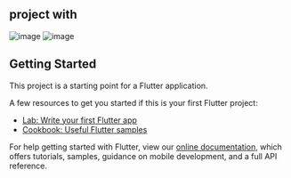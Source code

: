 
## project with
![image](https://user-images.githubusercontent.com/74412438/143413668-7f1cc14c-8303-4ec7-b14c-fc8be13cdb28.png)
![image](https://user-images.githubusercontent.com/74412438/143413969-c5645b93-5192-4f69-a831-a6a12056c416.png)


## Getting Started

This project is a starting point for a Flutter application.

A few resources to get you started if this is your first Flutter project:

- [Lab: Write your first Flutter app](https://flutter.dev/docs/get-started/codelab)
- [Cookbook: Useful Flutter samples](https://flutter.dev/docs/cookbook)

For help getting started with Flutter, view our
[online documentation](https://flutter.dev/docs), which offers tutorials,
samples, guidance on mobile development, and a full API reference.
